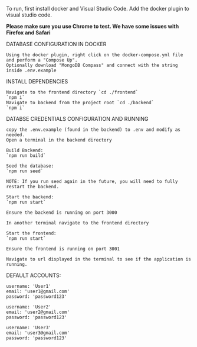 To run, first install docker and Visual Studio Code. Add the docker plugin to visual studio code.

**Please make sure you use Chrome to test. We have some issues with Firefox and Safari**

DATABASE CONFIGURATION IN DOCKER

    Using the docker plugin, right click on the docker-compose.yml file and perform a "Compose Up".
    Optionally download "MongoDB Compass" and connect with the string inside .env.example

INSTALL DEPENDENCIES

    Navigate to the frontend directory `cd ./frontend`
    `npm i`
    Navigate to backend from the project root `cd ./backend`
    `npm i`

DATABSE CREDENTIALS CONFIGURATION AND RUNNING

    copy the .env.example (found in the backend) to .env and modify as needed.
    Open a terminal in the backend directory

    Build Backend:
    `npm run build`

    Seed the database:
    `npm run seed`

    NOTE: If you run seed again in the future, you will need to fully restart the backend.

    Start the backend:
    `npm run start`

    Ensure the backend is running on port 3000

    In another terminal navigate to the frontend directory
    
    Start the frontend:
    `npm run start`

    Ensure the frontend is running on port 3001

    Navigate to url displayed in the terminal to see if the application is running.


DEFAULT ACCOUNTS:

    username: 'User1'
    email: 'user1@gmail.com'
    password: 'password123'

    username: 'User2'
    email: 'user2@gmail.com'
    password: 'password123'

    username: 'User3'
    email: 'user3@gmail.com'
    password: 'password123'

